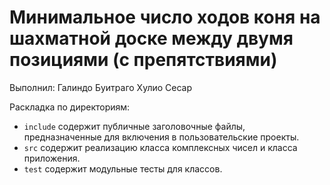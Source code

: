 # Минимальное число ходов коня на шахматной доске между двумя позициями (с препятствиями)	

Выполнил: Галиндо Буитраго Хулио Сесар

Раскладка по директориям:

  - `include` содержит публичные заголовочные файлы, предназначенные для
    включения в пользовательские проекты.
  - `src` содержит реализацию класса комплексных чисел и класса приложения.
  - `test` содержит модульные тесты для классов.

<!-- - `docs` содержит документацию на класс. -->
